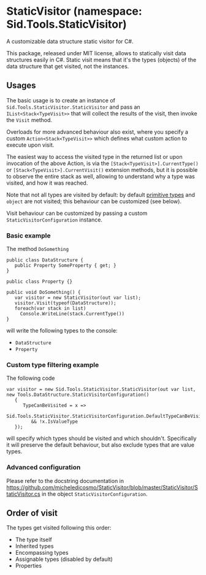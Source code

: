 # StaticVisitor (namespace: Sid.Tools.StaticVisitor)
A customizable data structure static visitor for C#.

This package, released under MIT license, allows to statically visit data structures easily in C#. Static visit means that it's the types (objects) of the data structure that get visited, not the instances.

## Usages
The basic usage is to create an instance of `Sid.Tools.StaticVisitor.StaticVisitor` and pass an `IList<Stack<TypeVisit>>` that will collect the results of the visit, then invoke the `Visit` method.

Overloads for more advanced behaviour also exist, where you specify a custom `Action<Stack<TypeVisit>>` which defines what custom action to execute upon visit.

The easiest way to access the visited type in the returned list or upon invocation of the above Action, is via the `[Stack<TypeVisit>].CurrentType()` or `[Stack<TypeVisit>].CurrentVisit()` extension methods, but it is possible to observe the entire stack as well, allowing to understand why a type was visited, and how it was reached.

Note that not all types are visited by default: by default [primitive types](https://docs.microsoft.com/en-us/dotnet/api/system.type.isprimitive) and `object` are not visited; this behaviour can be customized (see below).

Visit behaviour can be customized by passing a custom `StaticVisitorConfiguration` instance.

### Basic example
The method `DoSomething`
```
public class DataStructure {
   public Property SomeProperty { get; }
}

public class Property {}

public void DoSomething() {
   var visitor = new StaticVisitor(out var list);
   visitor.Visit(typeof(DataStructure));
   foreach(var stack in list)
     Console.WriteLine(stack.CurrentType())
}
```
will write the following types to the console:
- `DataStructure`
- `Property`

### Custom type filtering example
The following code
```
var visitor = new Sid.Tools.StaticVisitor.StaticVisitor(out var list, new Tools.DataStructure.StaticVisitorConfiguration()
   {
      TypeCanBeVisited = x =>
         Sid.Tools.StaticVisitor.StaticVisitorConfiguration.DefaultTypeCanBeVisited(x)
         && !x.IsValueType
   });
```
will specify which types should be visited and which shouldn't.
Specifically it will preserve the default behaviour, but also exclude types that are value types.

### Advanced configuration
Please refer to the docstring documentation in https://github.com/micheledicosmo/StaticVisitor/blob/master/StaticVisitor/StaticVisitor.cs in the object `StaticVisitorConfiguration`.

## Order of visit
The types get visited following this order:
- The type itself
- Inherited types
- Encompassing types
- Assignable types (disabled by default)
- Properties
